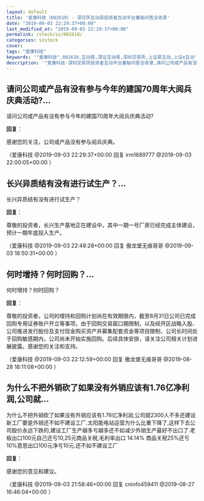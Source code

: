 ```yaml
---
layout: default
title: '爱康科技（002610）- 深交所互动易投资者互动平台董秘问答全收录'
date: "2019-09-03 22:29:37+00:00"
last_modified_at: "2019-09-03 22:29:37+00:00"
permalink: /stock/sz/002610/
categories: szstock
cover: 
tags: "爱康科技"
keywords: '"爱康科技",002610,互动易,深证互动易,深圳交易所,上证易互动,上证e互动'
description: '"爱康科技-深圳交易所投资者互动平台董秘问答全收录,请问公司或产品有没有参与今年的建国70周年大阅兵庆典活动?"'
---
```


## 请问公司或产品有没有参与今年的建国70周年大阅兵庆典活动?...

请问公司或产品有没有参与今年的建国70周年大阅兵庆典活动?

**回复**：

感谢您的关注，公司或产品没有参与阅兵庆典。 

（爱康科技  @2019-09-03 22:29:37+00:00 回复 irm1689777  @2019-09-03 22:00:05+00:00 ）

## 长兴异质结有没有进行试生产？...

长兴异质结有没有进行试生产？

**回复**：

尊敬的投资者，长兴生产基地正在建设中，其中一期一号厂房已经完成主体建设，预计一期年底投入生产。 

（爱康科技  @2019-09-03 22:48:28+00:00 回复 傲龙堡无痕哥哥  @2019-09-03 18:50:31+00:00 ）

## 何时增持？何时回购？...

何时增持？何时回购？

**回复**：

尊敬的投资者，公司的增持和回购计划尚在有效期限内，截至8月31日公司已完成回购专用证券账户开立等事项，由于回购交易窗口期限制，以及经开区战略入股、公司推进发行股份及支付现金购买资产并募集配套资金等项目限制，公司长时间处于回购敏感期内，公司尚未开始实施回购。后续具体安排，请关注公司相关计划进展披露。感谢您的关注和支持。 

（爱康科技  @2019-09-03 22:12:59+00:00 回复 傲龙堡无痕哥哥  @2019-08-28 18:11:08+00:00 ）

## 为什么不把外销砍了如果没有外销应该有1.76亿净利润,公司就...

为什么不把外销砍了如果没有外销应该有1.76亿净利润,公司就2300人不多还建设新工厂要是外销还不如不建设工厂.太阳能电站运营为什么比重下降了,这样下去公司股价永远下跌的,建设工厂生产越多亏越多还不如减少外销生产最好不出口了.老板出口100元自己还亏10,25元商品关税,毛利率出口 14.14%  商品关税25%还亏10%意思出口100元净亏10元.还不如不建设工厂

**回复**：

感谢您的意见和建议。 

（爱康科技  @2019-09-03 21:58:46+00:00 回复 cninfo459411  @2019-08-27 16:46:04+00:00 ）

